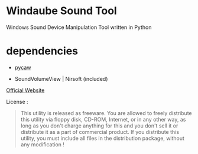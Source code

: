 # Windaube Sound Tool
 Windows Sound Device Manipulation Tool written in Python

# dependencies 

- [pycaw](https://github.com/AndreMiras/pycaw)


- SoundVolumeView | Nirsoft (included)

[Official Website](https://www.nirsoft.net/utils/sound_volume_view.html)

License :
> This utility is released as freeware. You are allowed to freely distribute this utility via floppy disk, CD-ROM, Internet, or in any other way, as long as you don't charge anything for this and you don't sell it or distribute it as a part of commercial product. If you distribute this utility, you must include all files in the distribution package, without any modification !
